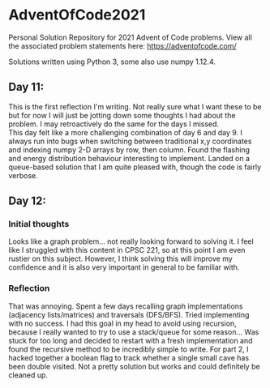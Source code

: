 # AdventOfCode2021
Personal Solution Repository for 2021 Advent of Code problems. View all the associated problem statements here: https://adventofcode.com/

Solutions written using Python 3, some also use numpy 1.12.4.

## Day 11:
This is the first reflection I'm writing. Not really sure what I want these to be but for now I will just be jotting down some thoughts I had about the problem. I may retroactively do the same for the days I missed.  
This day felt like a more challenging combination of day 6 and day 9. I always run into bugs when switching between traditional x,y coordinates and indexing numpy 2-D arrays by row, then column. Found the flashing and energy distribution behaviour interesting to implement. Landed on a queue-based solution that I am quite pleased with, though the code is fairly verbose. 

## Day 12:
### Initial thoughts
Looks like a graph problem... not really looking forward to solving it. I feel like I struggled with this content in CPSC 221, so at this point I am even rustier on this subject. However, I think solving this will improve my confidence and it is also very important in general to be familiar with. 

### Reflection
That was annoying. Spent a few days recalling graph implementations (adjacency lists/matrices) and traversals (DFS/BFS). Tried implementing with no success. I had this goal in my head to avoid using recursion, because I really wanted to try to use a stack/queue for some reason... Was stuck for too long and decided to restart with a fresh implementation and found the recursive method to be incredibly simple to write. For part 2, I hacked together a boolean flag to track whether a single small cave has been double visited. Not a pretty solution but works and could definitely be cleaned up.